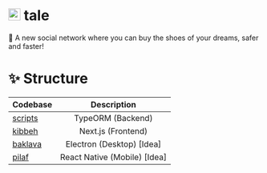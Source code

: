 <h1 align="left">
	<img src="https://i.imgur.com/GBOgfkc.png" width="24" height="24"/>
	<b>tale</b>
</h1>

<p align="left">
	🦋 A new social network where you can buy the shoes of your dreams, safer and faster!
</p>

<h1 align="left">
	✨ Structure
</h1>

| Codebase             |        Description         |
| :------------------- | :-------------------: |
| [scripts](scripts)   |   TypeORM (Backend)   |
| [kibbeh](kibbeh)     |   Next.js (Frontend)  |
| [baklava](baklava)   |   Electron (Desktop) [Idea]    |
| [pilaf](pilaf)       |   React Native (Mobile) [Idea]|
